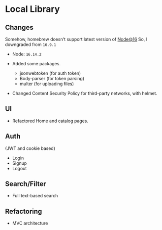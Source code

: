 # Local Library

## Changes

Somehow, homebrew doesn't support latest version of [Node@16](https://formulae.brew.sh/formula/node@16) So, I downgraded from `16.9.1` 

- Node: `16.14.2` 

- Added some packages. 
   - jsonwebtoken (for auth token)
   - Body-parser (for token parsing)
   - multer (for uploading files)

- Changed Content Security Policy for third-party networks, with helmet.

## UI
- Refactored Home and catalog pages.  

## Auth
(JWT and cookie based)

- Login
- Signup
- Logout

## Search/Filter

- Full text-based search

## Refactoring

- MVC architecture
